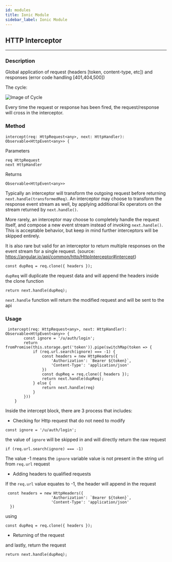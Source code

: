 ```yaml
---
id: modules
title: Ionic Module
sidebar_label: Ionic Module
---
```


## HTTP Interceptor
---

### Description 
Global application of request (headers [token, content-type, etc]) and responses (error code handling [401,404,500])

The cycle:

![Image of Cycle](https://kmramirez3.github.io/ionic-documentation/img/http_interceptor.png)

Every time the request or response has been fired, the request/response will cross in the interceptor.

### Method
```
intercept(req: HttpRequest<any>, next: HttpHandler): Observable<HttpEvent<any>> {
```

Parameters
```
req	HttpRequest	
next HttpHandler
```

Returns
```
Observable<HttpEvent<any>>
```

Typically an interceptor will transform the outgoing request before returning `next.handle(transformedReq)`. An interceptor may choose to transform the response event stream as well, by applying additional Rx operators on the stream returned by `next.handle()`.

More rarely, an interceptor may choose to completely handle the request itself, and compose a new event stream instead of invoking `next.handle()`. This is acceptable behavior, but keep in mind further interceptors will be skipped entirely.

It is also rare but valid for an interceptor to return multiple responses on the event stream for a single request. (source: <https://angular.io/api/common/http/HttpInterceptor#intercept>)

```
const dupReq = req.clone({ headers });
```

`dupReq` will duplicate the request data and will append the headers inside the clone function

```
return next.handle(dupReq);
```

`next.handle` function will return the modified request and will be sent to the api

### Usage
```
 intercept(req: HttpRequest<any>, next: HttpHandler): Observable<HttpEvent<any>> {
        const ignore = '/u/auth/login';
        return fromPromise(this.storage.get('token')).pipe(switchMap(token => {
            if (req.url.search(ignore) === -1) {
                const headers = new HttpHeaders({
                    'Authorization': `Bearer ${token}`,
                    'Content-Type': 'application/json' 
                })
                const dupReq = req.clone({ headers });
                return next.handle(dupReq);
            } else {
                return next.handle(req)
            }
        }))
    }
```

Inside the intercept block, there are 3 process that includes:

- Checking for Http request that do not need to modify
```
const ignore = '/u/auth/login';
```
the value of `ignore` will be skipped in and will directly return the raw request
```
if (req.url.search(ignore) === -1)
```
The value -1 means the `ignore` variable value is not present in the string url from `req.url` request

- Adding headers to qualified requests

If the `req.url` value equates to -1, the header will append in the request
```
 const headers = new HttpHeaders({
                    'Authorization': `Bearer ${token}`,
                    'Content-Type': 'application/json'
  })
```
using
```
const dupReq = req.clone({ headers });
```

- Returning of the request

and lastly, return the request
```
return next.handle(dupReq);
```
